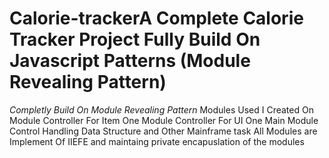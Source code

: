 # Calorie-trackerA Complete Calorie Tracker Project Fully Build On Javascript Patterns (Module Revealing Pattern)

_Completly Build On Module Revealing Pattern_
Modules Used
I Created On Module Controller For Item
One Module Controller For UI
One Main Module Control Handling Data Structure and Other Mainframe task
All Modules are Implement Of IIEFE and maintaing private encapuslation of the modules

